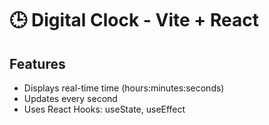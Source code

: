 # 🕒 Digital Clock - Vite + React

## Features

- Displays real-time time (hours:minutes:seconds)
- Updates every second
- Uses React Hooks: useState, useEffect